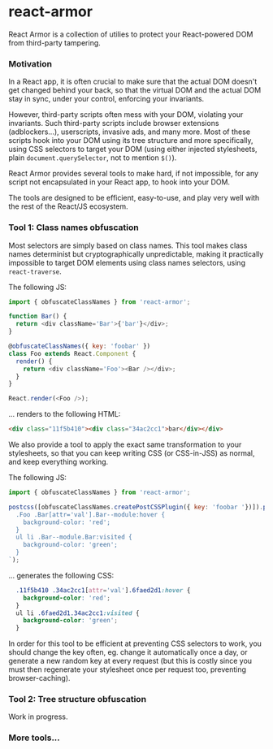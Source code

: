 react-armor
===========

React Armor is a collection of utilies to protect your React-powered DOM from third-party tampering.

### Motivation

In a React app, it is often crucial to make sure that the actual DOM doesn't get changed behind your back, so that the
virtual DOM and the actual DOM stay in sync, under your control, enforcing your invariants.

However, third-party scripts often mess with your DOM, violating your invariants. Such third-party scripts include
browser extensions (adblockers...), userscripts, invasive ads, and many more. Most of these scripts hook into your DOM
using its tree structure and more specifically, using CSS selectors to target your DOM (using either injected
stylesheets, plain `document.querySelector`, not to mention `$()`).

React Armor provides several tools to make hard, if not impossible, for any script not encapsulated in your React app,
to hook into your DOM.

The tools are designed to be efficient, easy-to-use, and play very well with the rest of the React/JS ecosystem.


### Tool 1: Class names obfuscation

Most selectors are simply based on class names. This tool makes class names determinist but cryptographically
unpredictable, making it practically impossible to target DOM elements using class names selectors, using
`react-traverse`.

The following JS:
```js
import { obfuscateClassNames } from 'react-armor';

function Bar() {
  return <div className='Bar'>{'bar'}</div>;
}

@obfuscateClassNames({ key: 'foobar' })
class Foo extends React.Component {
  render() {
    return <div className='Foo'><Bar /></div>;
  }
}

React.render(<Foo />);
```
... renders to the following HTML:
```html
<div class="11f5b410"><div class="34ac2cc1">bar</div></div>
```

We also provide a tool to apply the exact same transformation to your stylesheets, so that you can keep
writing CSS (or CSS-in-JSS) as normal, and keep everything working.

The following JS:
```js
import { obfuscateClassNames } from 'react-armor';

postcss([obfuscateClassNames.createPostCSSPlugin({ key: 'foobar '})]).process(`
  .Foo .Bar[attr='val'].Bar--module:hover {
    background-color: 'red';
  }
  ul li .Bar--module.Bar:visited {
    background-color: 'green';
  }
`);
```
... generates the following CSS:
```css
  .11f5b410 .34ac2cc1[attr='val'].6faed2d1:hover {
    background-color: 'red';
  }
  ul li .6faed2d1.34ac2cc1:visited {
    background-color: 'green';
  }
```

In order for this tool to be efficient at preventing CSS selectors to work, you should change the key often, eg.
change it automatically once a day, or generate a new random key at every request (but this is costly since you must
then regenerate your stylesheet once per request too, preventing browser-caching).

### Tool 2: Tree structure obfuscation

Work in progress.

### More tools...
